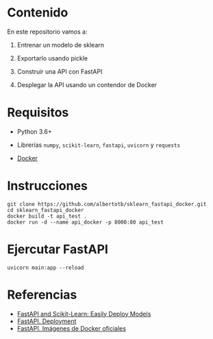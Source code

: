 # Contenido

En este repositorio vamos a:

  1. Entrenar un modelo de sklearn
  
  2. Exportarlo usando pickle
  
  3. Construir una API con FastAPI
  
  4. Desplegar la API usando un contendor de Docker

# Requisitos

 * Python 3.6+

 * Librerías `numpy`, `scikit-learn`, `fastapi`, `uvicorn` y `requests`

 * [Docker](https://docs.docker.com/get-docker/) 

# Instrucciones

```
git clone https://github.com/albertotb/sklearn_fastapi_docker.git
cd sklearn_fastapi_docker
docker build -t api_test .
docker run -d --name api_docker -p 8000:80 api_test
```

# Ejercutar FastAPI

`uvicorn main:app --reload`

# Referencias

 * [FastAPI and Scikit-Learn: Easily Deploy Models](https://nickc1.github.io/api,/scikit-learn/2019/01/10/scikit-fastapi.html)
 * [FastAPI. Deployment](https://fastapi.tiangolo.com/deployment/)
 * [FastAPI. Imágenes de Docker oficiales](https://github.com/tiangolo/uvicorn-gunicorn-fastapi-docker)
